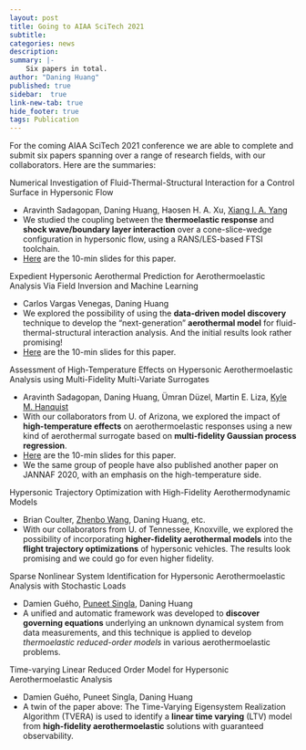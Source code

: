 ```yaml
---
layout: post
title: Going to AIAA SciTech 2021
subtitle:
categories: news
description:
summary: |-
    Six papers in total.
author: "Daning Huang"
published: true
sidebar:  true
link-new-tab: true
hide_footer: true
tags: Publication
---
```


For the coming AIAA SciTech 2021 conference we are able to complete and submit six papers spanning over a range of research fields, with our collaborators. Here are the summaries:

Numerical Investigation of Fluid-Thermal-Structural Interaction for a Control Surface in Hypersonic Flow
+ Aravinth Sadagopan, Daning Huang, Haosen H. A. Xu, [Xiang I. A. Yang](https://sites.psu.edu/fpcrl/)
+ We studied the coupling between the **thermoelastic response** and **shock wave/boundary layer interaction** over a cone-slice-wedge configuration in hypersonic flow, using a RANS/LES-based FTSI toolchain.
+ [Here](https://drive.google.com/file/d/1RemyKZuQR_LYqEJ3Pazh0mlSq70sMHZg/view?usp=sharing) are the 10-min slides for this paper.

Expedient Hypersonic Aerothermal Prediction for Aerothermoelastic Analysis Via Field Inversion and Machine Learning
+ Carlos Vargas Venegas, Daning Huang
+ We explored the possibility of using the **data-driven model discovery** technique to develop the “next-generation” **aerothermal model** for fluid-thermal-structural interaction analysis. And the initial results look rather promising!
+ [Here](https://drive.google.com/file/d/19NXpDTEeNCDD0TNHumGMJNviT_F8yZdR/view?usp=sharing) are the 10-min slides for this paper.

Assessment of High-Temperature Effects on Hypersonic Aerothermoelastic Analysis using Multi-Fidelity Multi-Variate Surrogates
+ Aravinth Sadagopan, Daning Huang, Ümran Düzel, Martin E. Liza, [Kyle M. Hanquist](https://chanl.arizona.edu/)
+ With our collaborators from U. of Arizona, we explored the impact of **high-temperature effects** on aerothermoelastic responses using a new kind of aerothermal surrogate based on **multi-fidelity Gaussian process regression**.
+ [Here](https://drive.google.com/file/d/14gp6TiOf79DDmlJnSyoq1manPbtqLbS8/view?usp=sharing) are the 10-min slides for this paper.
+ We the same group of people have also published another paper on JANNAF 2020, with an emphasis on the high-temperature side.

Hypersonic Trajectory Optimization with High-Fidelity Aerothermodynamic Models
+ Brian Coulter, [Zhenbo Wang](http://volweb.utk.edu/~zwang124/resume.html), Daning Huang, etc.
+ With our collaborators from U. of Tennessee, Knoxville, we explored the possibility of incorporating **higher-fidelity aerothermal models** into the **flight trajectory optimizations** of hypersonic vehicles. The results look promising and we could go for even higher fidelity.

Sparse Nonlinear System Identification for Hypersonic Aerothermoelastic Analysis with Stochastic Loads
+ Damien Guého, [Puneet Singla](https://cass.psu.edu/), Daning Huang
+ A unified and automatic framework was developed to **discover governing equations** underlying an unknown dynamical system from data measurements, and this technique is applied to develop *thermoelastic reduced-order models* in various aerothermoelastic problems.

Time-varying Linear Reduced Order Model for Hypersonic Aerothermoelastic Analysis
+ Damien Guého, Puneet Singla, Daning Huang
+ A twin of the paper above: The Time-Varying Eigensystem Realization Algorithm (TVERA) is used to identify a **linear time varying** (LTV) model from **high-fidelity aerothermoelastic** solutions with guaranteed observability.